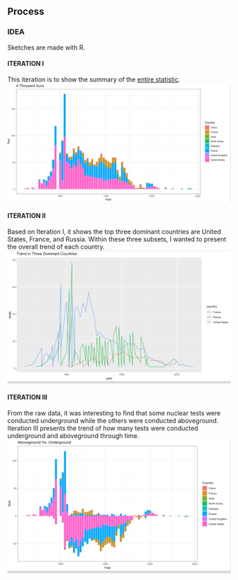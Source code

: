 ## Process

### IDEA
Sketches are made with R.
#### ITERATION I
This iteration is to show the summary of the [entire statistic](https://docs.google.com/spreadsheets/d/1i97Uo1Rt5T6i1D2ruDZ2vsC31fs9SWoyI9F7kyzH1dA/edit#gid=1884522291). <br />
![idea1](https://github.com/yiranni/dvia-2019/blob/master/2.mapping-quantities/process/img/idea1.png)
#### ITERATION II
Based on Iteration I, it shows the top three dominant countries are United States, France, and Russia. Within these three subsets, I wanted to present the overall trend of each country. <br />
![idea1](https://github.com/yiranni/dvia-2019/blob/master/2.mapping-quantities/process/img/idea2.png)
#### ITERATION III
From the raw data, it was interesting to find that some nuclear tests were conducted underground while the others were conducted aboveground. Iteration III presents the trend of how many tests were conducted underground and aboveground through time. <br />
![idea1](https://github.com/yiranni/dvia-2019/blob/master/2.mapping-quantities/process/img/idea3.png)